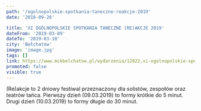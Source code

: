 ```yaml
---
path: '/ogolnopolskie-spotkania-taneczne-reakcje-2019'
date: '2018-09-26'

title: 'XI OGÓLNOPOLSKIE SPOTKANIA TANECZNE (RE)AKCJE 2019'
dateFrom: '2019-03-09'
dateTo: '2019-03-10'
city: 'Bełchatów'
image: 'image.jpg'
tags: []
link: https://www.mckbelchatow.pl/wydarzenia/12822,xi-ogolnopolskie-spotkania-taneczne-%28re%29akcje-belchatow-2019
promoted: false
visible: true
---
```

(Re)akcje to 2 dniowy festiwal przeznaczony dla solistów, zespołów oraz teatrów tańca. Pierwszy dzień (09.03.2019) to formy krótkie do 5 minut. Drugi dzień (10.03.2019) to formy długie do 30 minut.